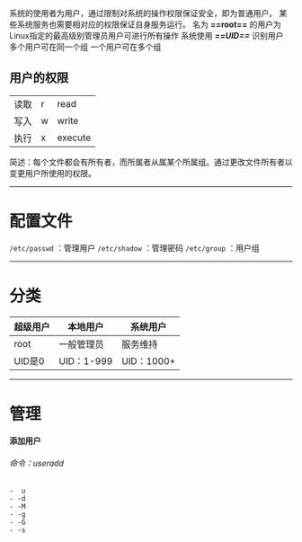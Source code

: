 系统的使用者为用户，通过限制对系统的操作权限保证安全，即为普通用户。
某些系统服务也需要相对应的权限保证自身服务运行。
名为 **==root==** 的用户为Linux指定的最高级别管理员用户可进行所有操作
系统使用 ***==UID==*** 识别用户
多个用户可在同一个组
一个用户可在多个组


## 用户的权限

|     |     |         |
| --- | --- | ------- |
| 读取  | r   | read    |
| 写入  | w   | write   |
| 执行  | x   | execute |
简述：每个文件都会有所有者，而所属者从属某个所属组。通过更改文件所有者以变更用户所使用的权限。

---

# 配置文件

`/etc/passwd` ：管理用户
`/etc/shadow` ：管理密码
`/etc/group` ：用户组

---

# 分类

| 超级用户  | 本地用户      | 系统用户      |
| ----- | --------- | --------- |
| root  | 一般管理员     | 服务维持      |
| UID是0 | UID：1-999 | UID：1000+ |

---

# 管理

#### 添加用户
###### 命令：useradd
	-  u
	- -d
	- -M
	- -g
	- -G
	- -s




